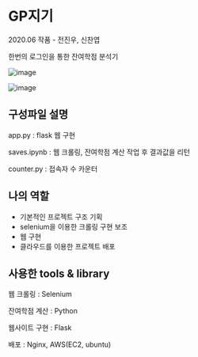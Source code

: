 # GP지기

2020.06 작품 - 전진우, 신찬엽

한번의 로그인을 통한 잔여학점 분석기

![image](https://user-images.githubusercontent.com/54899906/121851316-ecca5100-cd28-11eb-89a1-9d062eae09d5.png)

![image](https://user-images.githubusercontent.com/54899906/121851368-f9e74000-cd28-11eb-8a12-222e484a16e9.png)

## 구성파일 설명

app.py : flask 웹 구현

saves.ipynb : 웹 크롤링, 잔여학점 계산 작업 후 결과값을 리턴

counter.py : 접속자 수 카운터

## 나의 역할
- 기본적인 프로젝트 구조 기획
- selenium을 이용한 크롤링 구현 보조
- 웹 구현
- 클라우드를 이용한 프로젝트 배포

## 사용한 tools & library

웹 크롤링 : Selenium

잔여학점 계산 : Python

웹사이트 구현 : Flask

배포 : Nginx, AWS(EC2, ubuntu)
